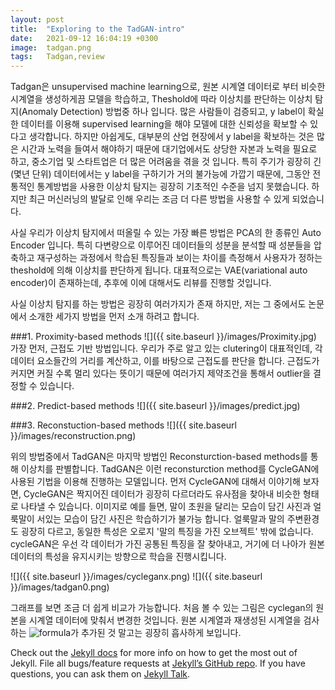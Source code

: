 ```yaml
---
layout: post
title:  "Exploring to the TadGAN-intro"
date:   2021-09-12 16:04:19 +0300
image:  tadgan.png
tags:   Tadgan,review
---
```

Tadgan은 unsupervised machine learning으로, 원본 시계열 데이터로 부터 비슷한 시계열을 생성하게끔 모델을 학습하고, Theshold에 따라 이상치를 판단하는 이상치 탐지(Anomaly Detection) 방법중 하나 입니다. 많은 사람들이 검증되고, y label이 확실한 데이터를 이용해 supervised learning을 해야 모델에 대한 신뢰성을 확보할 수 있다고 생각합니다. 하지만 아쉽게도, 대부분의 산업 현장에서 y label을 확보하는 것은 많은 시간과 노력을 들여서 해야하기 때문에 대기업에서도 상당한 자본과 노력을 필요로 하고, 중소기업 및 스타트업은 더 많은 어려움을 겪을 것 입니다. 특히 주기가 굉장히 긴(몇년 단위) 데이터에서는 y label을 구하기가 거의 불가능에 가깝기 때문에, 그동안 전통적인 통계방법을 사용한 이상치 탐지는 굉장히 기초적인 수준을 넘지 못했습니다. 하지만 최근 머신러닝의 발달로 인해 우리는 조금 더 다른 방법을 사용할  수 있게 되었습니다. 

사실 우리가 이상치 탐지에서 떠올릴 수 있는 가장 빠른 방법은 PCA의 한 종류인 Auto Encoder 입니다. 특히 다변량으로 이루어진 데이터들의 성분을 분석할 때 성분들을 압축하고 재구성하는 과정에서 학습된 특징들과 보이는 차이를 측정해서 사용자가 정하는  theshold에 의해 이상치를 판단하게 됩니다. 대표적으로는 VAE(variational auto encoder)이 존재하는데, 추후에 이에 대해서도 리뷰를 진행할 것입니다.
 
 사실 이상치 탐지를 하는 방법은 굉장히 여러가지가 존재 하지만, 저는 그 중에서도 논문에서 소개한 세가지 방법을 먼저 소개 하려고 합니다.
 
 ###1. Proximity-based methods
 ![]({{ site.baseurl }}/images/Proximity.jpg)
 가장 먼저, 근접도 기반 방법입니다. 우리가 주로 알고 있는 clutering이 대표적인데, 각 데이터 요소들간의 거리를 계산하고, 이를 바탕으로 근접도를 판단을 합니다. 근접도가 커지면 커질 수록 멀리 있다는 뜻이기 때문에 여러가지 제약조건을 통해서 outlier을 결정할 수 있습니다.


###2. Predict-based methods
 ![]({{ site.baseurl }}/images/predict.jpg)
 
###3. Reconstuction-based methods
 ![]({{ site.baseurl }}/images/reconstruction.png)

 위의 방법중에서 TadGAN은 마지막 방법인 Reconsturction-based methods를 통해 이상치를 판별합니다. TadGAN은 이런 reconsturction method를 CycleGAN에 사용된 기법을 이용해 진행하는 모델입니다. 먼저 CycleGAN에 대해서 이야기해 보자면, CycleGAN은 짝지어진 데이터가 굉장히 다르더라도 유사점을 찾아내 비슷한 형태로 나타낼 수 있습니다. 이미지로 예를 들면, 말이 초원을 달리는 모습이 담긴 사진과 얼룩말이 서있는 모습이 담긴 사진은 학습하기가 불가능 합니다. 얼룩말과 말의 주변환경도 굉장히 다르고, 동일한 특성은 오로지 '말의 특징을 가진 오브젝트' 밖에 없습니다. cycleGAN은 우선 각 데이터가 가진 공통된 특징을 잘 찾아내고, 거기에 더 나아가 원본데이터의 특성을 유지시키는 방향으로 학습을 진행시킵니다. 

![]({{ site.baseurl }}/images/cycleganx.png)
![]({{ site.baseurl }}/images/tadgan0.png)

 그래프를 보면 조금 더 쉽게 비교가 가능합니다. 처음 볼 수 있는 그림은 cyclegan의 원본을 시계열 데이터에 맞춰서 변경한 것입니다. 원본 시계열과 재생성된 시계열을 검사하는 ![formula](https://render.githubusercontent.com/render/math?math=C_x)가 추가된 것 말고는 굉장히 흡사하게 보입니다. 
 
 
 
Check out the [Jekyll docs][jekyll-docs] for more info on how to get the most out of Jekyll. File all bugs/feature requests at [Jekyll’s GitHub repo][jekyll-gh]. If you have questions, you can ask them on [Jekyll Talk][jekyll-talk].

[jekyll-docs]: https://jekyllrb.com/docs/home
[jekyll-gh]:   https://github.com/jekyll/jekyll
[jekyll-talk]: https://talk.jekyllrb.com/
